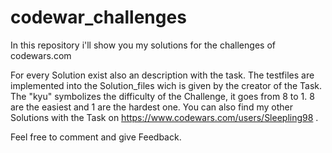 # codewar_challenges
In this repository i'll show you my solutions for the challenges of codewars.com 

For every Solution exist also an description with the task. The testfiles are implemented into the Solution_files wich is given by the creator of the Task. 
The "kyu" symbolizes the difficulty of the Challenge, it goes from 8 to 1. 8 are the easiest and 1 are the hardest one. 
You can also find my other Solutions with the Task on https://www.codewars.com/users/Sleepling98 .

Feel free to comment and give Feedback.

